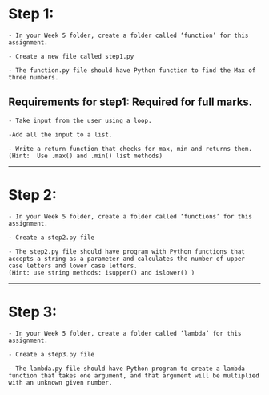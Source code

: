 # Step 1: 
    - In your Week 5 folder, create a folder called ‘function’ for this assignment.

    - Create a new file called step1.py

    - The function.py file should have Python function to find the Max of three numbers.

## Requirements for step1: Required for full marks.
    - Take input from the user using a loop.

    -Add all the input to a list.

    - Write a return function that checks for max, min and returns them.
    (Hint:  Use .max() and .min() list methods)

---

# Step 2: 
    - In your Week 5 folder, create a folder called ‘functions’ for this assignment.

    - Create a step2.py file

    - The step2.py file should have program with Python functions that accepts a string as a parameter and calculates the number of upper case letters and lower case letters.
    (Hint: use string methods: isupper() and islower() )

---

# Step 3:
    - In your Week 5 folder, create a folder called ‘lambda’ for this assignment.

    - Create a step3.py file
    
    - The lambda.py file should have Python program to create a lambda function that takes one argument, and that argument will be multiplied with an unknown given number.